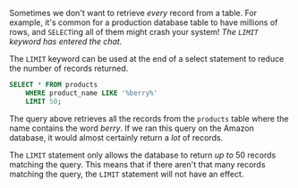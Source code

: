 Sometimes we don't want to retrieve _every_ record from a table. For example, it's common for a production database table to have millions of rows, and `SELECT`ing all of them might crash your system! _The `LIMIT` keyword has entered the chat._

The `LIMIT` keyword can be used at the end of a select statement to reduce the number of records returned.

```sql
SELECT * FROM products
    WHERE product_name LIKE '%berry%'
    LIMIT 50;
```

The query above retrieves all the records from the `products` table where the name contains the word _berry_. If we ran this query on the Amazon database, it would almost certainly return a _lot_ of records.

The `LIMIT` statement only allows the database to return _up to_ 50 records matching the query. This means that if there aren't that many records matching the query, the `LIMIT` statement will not have an effect.